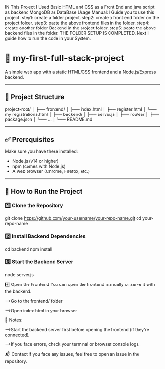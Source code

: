 
IN This Project I Used Basic HTML and CSS as a Front End and java script as backend MongoDB as DataBase
Usage Manual:
      I Guide you to use this project.
      step1:
          create a folder project.
      step2:
          create a front end folder on the project folder.
      step3:
          paste the above frontend files in the folder.
      step4:
          create another folder Backend in the project folder.
      step5:
          paste the above backend files in the folder.
                             THE FOLDER SETUP IS COMPLETED.
Next I guide how to run the code in your System.



# 📌 my-first-full-stack-project
A simple web app with a static HTML/CSS frontend and a Node.js/Express backend.

---

## 📂 Project Structure

project-root/
│
├── frontend/
│ ├── index.html
│ ├── register.html
│ └── my registrations.html
│
├── backend/
│ ├── server.js
│ ├── routes/
│ ├── package.json
│ └── ...
│
└── README.md



---

## ✅ Prerequisites

Make sure you have these installed:
- Node.js (v14 or higher)
- npm (comes with Node.js)
- A web browser (Chrome, Firefox, etc.)

---

## 🚀 How to Run the Project

### 1️⃣ Clone the Repository

git clone https://github.com/your-username/your-repo-name.git
cd your-repo-name

### 2️⃣ Install Backend Dependencies
cd backend
npm install

### 3️⃣ Start the Backend Server
node server.js

4️⃣ Open the Frontend
You can open the frontend manually or serve it with the backend.

   -->Go to the frontend/ folder

   -->Open index.html in your browser

📝 Notes:

  -->Start the backend server first before opening the frontend (if they're connected).

  -->If you face errors, check your terminal or browser console logs.

  📬 Contact
    If you face any issues, feel free to open an issue in the repository.
